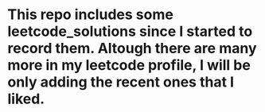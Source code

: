 # This repo includes some leetcode_solutions since I started to record them. Altough there are many more in my leetcode profile, I will be only adding the recent ones that I liked.
